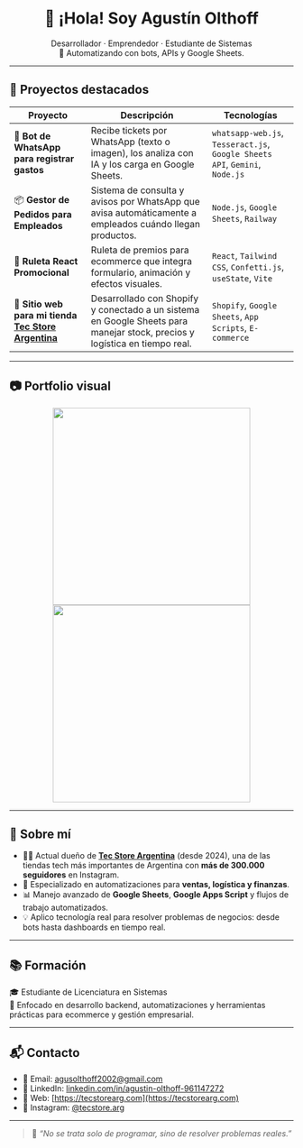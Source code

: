 <h1 align="center">👋 ¡Hola! Soy Agustín Olthoff</h1>

<p align="center">
  Desarrollador · Emprendedor · Estudiante de Sistemas <br>
  🎯 Automatizando con bots, APIs y Google Sheets.
</p>

---

## 🚀 Proyectos destacados

| Proyecto | Descripción | Tecnologías |
|----------|-------------|-------------|
| 🧾 **Bot de WhatsApp para registrar gastos** | Recibe tickets por WhatsApp (texto o imagen), los analiza con IA y los carga en Google Sheets. | `whatsapp-web.js`, `Tesseract.js`, `Google Sheets API`, `Gemini`, `Node.js` |
| 📦 **Gestor de Pedidos para Empleados** | Sistema de consulta y avisos por WhatsApp que avisa automáticamente a empleados cuándo llegan productos. | `Node.js`, `Google Sheets`, `Railway` |
| 🎰 **Ruleta React Promocional** | Ruleta de premios para ecommerce que integra formulario, animación y efectos visuales. | `React`, `Tailwind CSS`, `Confetti.js`, `useState`, `Vite` |
| 🛒 **Sitio web para mi tienda [Tec Store Argentina](https://tecstorearg.com/)** | Desarrollado con Shopify y conectado a un sistema en Google Sheets para manejar stock, precios y logística en tiempo real. | `Shopify`, `Google Sheets`, `App Scripts`, `E-commerce` |

---

## 📷 Portfolio visual

<p align="center">
  <img src="./images/bot-demo.gif" width="350" />
  <img src="./images/ruleta-demo.png" width="350" />
</p>

---

## 🧠 Sobre mí

- 👨‍💼 Actual dueño de [**Tec Store Argentina**](https://www.instagram.com/tecstore.arg/) (desde 2024), una de las tiendas tech más importantes de Argentina con **más de 300.000 seguidores** en Instagram.
- 🧾 Especializado en automatizaciones para **ventas, logística y finanzas**.
- 📊 Manejo avanzado de **Google Sheets**, **Google Apps Script** y flujos de trabajo automatizados.
- 💡 Aplico tecnología real para resolver problemas de negocios: desde bots hasta dashboards en tiempo real.

---

## 📚 Formación

🎓 Estudiante de Licenciatura en Sistemas  
📌 Enfocado en desarrollo backend, automatizaciones y herramientas prácticas para ecommerce y gestión empresarial.

---

## 📬 Contacto

- 📧 Email: agusolthoff2002@gmail.com  
- 💼 LinkedIn: [linkedin.com/in/agustin-olthoff-961147272](https://www.linkedin.com/in/agustin-olthoff-961147272/)  
- 🛒 Web: [https://tecstorearg.com](https://tecstorearg.com)  
- 📱 Instagram: [@tecstore.arg](https://www.instagram.com/tecstore.arg/)

---

> 💬 *“No se trata solo de programar, sino de resolver problemas reales.”*



